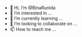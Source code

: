 - 👋 Hi, I’m @BinaRunida
- 👀 I’m interested in ...
- 🌱 I’m currently learning ...
- 💞️ I’m looking to collaborate on ...
- 📫 How to reach me ...

<!---
BinaRunida/BinaRunida is a ✨ special ✨ repository because its `README.md` (this file) appears on your GitHub profile.
You can click the Preview link to take a look at your changes.
--->
